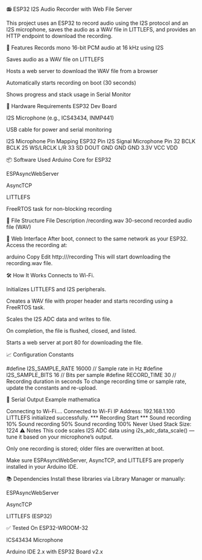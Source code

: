
📻 ESP32 I2S Audio Recorder with Web File Server

This project uses an ESP32 to record audio using the I2S protocol and an I2S microphone, saves the audio as a WAV file in LITTLEFS, and provides an HTTP endpoint to download the recording.

🚀 Features
Records mono 16-bit PCM audio at 16 kHz using I2S

Saves audio as a WAV file on LITTLEFS

Hosts a web server to download the WAV file from a browser

Automatically starts recording on boot (30 seconds)

Shows progress and stack usage in Serial Monitor

🔧 Hardware Requirements
ESP32 Dev Board

I2S Microphone (e.g., ICS43434, INMP441)

USB cable for power and serial monitoring

I2S Microphone Pin Mapping
ESP32 Pin	I2S Signal	Microphone Pin
32	BCLK	BCLK
25	WS/LRCLK	L/R
33	SD	DOUT
GND	GND	GND
3.3V	VCC	VDD

📦 Software Used
Arduino Core for ESP32

ESPAsyncWebServer

AsyncTCP

LITTLEFS

FreeRTOS task for non-blocking recording

📁 File Structure
File	Description
/recording.wav	30-second recorded audio file (WAV)

📡 Web Interface
After boot, connect to the same network as your ESP32.
Access the recording at:

arduino
Copy
Edit
http://<ESP32-IP>/recording
This will start downloading the recording.wav file.

🛠️ How It Works
Connects to Wi-Fi.

Initializes LITTLEFS and I2S peripherals.

Creates a WAV file with proper header and starts recording using a FreeRTOS task.

Scales the I2S ADC data and writes to file.

On completion, the file is flushed, closed, and listed.

Starts a web server at port 80 for downloading the file.

📈 Configuration
Constants

#define I2S_SAMPLE_RATE 16000      // Sample rate in Hz
#define I2S_SAMPLE_BITS 16         // Bits per sample
#define RECORD_TIME     30         // Recording duration in seconds
To change recording time or sample rate, update the constants and re-upload.

🧪 Serial Output Example
mathematica

Connecting to Wi-Fi....
Connected to Wi-Fi
IP Address: 192.168.1.100
LITTLEFS initialized successfully.
 *** Recording Start ***
Sound recording 10%
Sound recording 50%
Sound recording 100%
Never Used Stack Size: 1224
⚠️ Notes
This code scales I2S ADC data using i2s_adc_data_scale() — tune it based on your microphone’s output.

Only one recording is stored; older files are overwritten at boot.

Make sure ESPAsyncWebServer, AsyncTCP, and LITTLEFS are properly installed in your Arduino IDE.

📚 Dependencies
Install these libraries via Library Manager or manually:

ESPAsyncWebServer

AsyncTCP

LITTLEFS (ESP32)

✅ Tested On
ESP32-WROOM-32

ICS43434 Microphone

Arduino IDE 2.x with ESP32 Board v2.x
